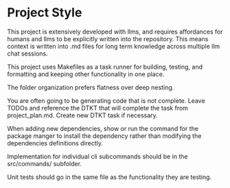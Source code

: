 # Project Style

This project is extensively developed with llms, and requires affordances for humans and llms to be explicitly written into the repository. This means context is written into .md files for long term knowledge across multiple llm chat sessions.

This project uses Makefiles as a task runner for building, testing, and formatting and keeping other functionality in one place.

The folder organization prefers flatness over deep nesting. 

You are often going to be generating code that is not complete. Leave TODOs and reference the DTKT that will complete the task from project_plan.md. Create new DTKT task if necessary.

When adding new dependencies, show or run the command for the package manger to install the dependency rather than modifying the dependencies definitions directly.

Implementation for individual cli subcommands should be in the src/commands/ subfolder.

Unit tests should go in the same file as the functionality they are testing.
